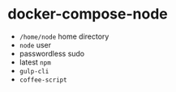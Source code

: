 # docker-compose-node

-  `/home/node` home directory
- `node` user
- passwordless sudo
- latest `npm`
- `gulp-cli`
- `coffee-script`
